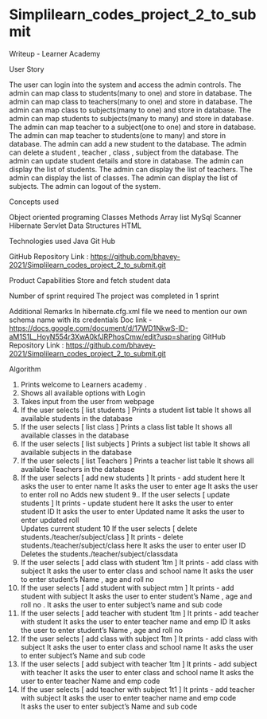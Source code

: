 # Simplilearn_codes_project_2_to_submit
Writeup - Learner Academy

User Story 

The user can login into the system and access the admin controls.
The admin can map class to students(many to one) and store in database.
The admin can map class to teachers(many to one) and store in database.
The admin can map class to subjects(many to one) and store in database.
The admin can map students to subjects(many to many) and store in database.
The admin can map teacher to a subject(one to one) and store in database.
The admin can map teacher to students(one to many) and store in database.
The admin can add a new student to the database.
The admin can delete a student , teacher , class , subject  from the database.
The admin can update student details and store in database.
The admin can display the list of students.
The admin can display the list of teachers.
The admin can display the list of classes.
The admin can display the list of subjects.
The admin can logout of the system.


Concepts used 

Object oriented programing 
Classes 
Methods 
Array list 
MySql
Scanner
Hibernate 
Servlet
Data Structures
HTML

Technologies used
Java 
Git Hub 

GitHub Repository  Link : https://github.com/bhavey-2021/Simplilearn_codes_project_2_to_submit.git 



Product Capabilities 
Store and fetch student data 

Number of sprint required 
The project was completed in 1 sprint 

Additional Remarks 
In hibernate.cfg.xml file we need to mention our own schema name with its credentials 
Doc link - https://docs.google.com/document/d/17WD1NkwS-lD-aM1S1L_HoyN554r3XwA0kfJRPhosCmw/edit?usp=sharing
GitHub Repository  Link : https://github.com/bhavey-2021/Simplilearn_codes_project_2_to_submit.git 






Algorithm 
1.  Prints welcome to Learners academy . 
2.  Shows all available options with Login 
3.  Takes input from the user from webpage 
4.  If the user selects [    list students   ]
Prints a student list table 
It shows all available students in the database 
5.  If the user selects [    list class  ]
Prints a class list table 
It shows all available classes in the database 
6.  If the user selects [    list subjects  ]
Prints a subject list table 
It shows all available subjects in the database 
7.  If the user selects [    list Teachers  ]
Prints a teacher list table 
It shows all available Teachers in the database 
8.  If the user selects [    add new students  ]
It prints - add student here
It asks the user to enter name 
It asks the user to enter age 
It asks the user to enter roll no 
Adds new student 
9..  If the user selects [    update students  ]
It prints - update student here
It asks the user to enter student ID 
It asks the user to enter Updated name 
It asks the user to enter updated roll  
Updates current student
10  If the user selects [    delete students./teacher/subject/class  ]
It prints - delete students./teacher/subject/class here
It asks the user to enter user ID 
Deletes the students./teacher/subject/classdata 
11.  If the user selects [    add class with student 1tm  ]
It prints - add class with subject 
It asks the user to enter class and school name 
It asks the user to enter student’s Name , age and roll no  
12.  If the user selects [    add student with subject mtm  ]
It prints - add student with subject
It asks the user to enter student’s Name , age and roll no  .
It asks the user to enter subject’s name and sub code 
13.  If the user selects [    add teacher with student 1tm  ]
It prints - add teacher with student
It asks the user to enter teacher name and emp ID
It asks the user to enter student’s Name , age and roll no  
14.  If the user selects [    add class with subject 1tm  ]
It prints -  add class with subject
It asks the user to enter class and school name 
It asks the user to enter subject’s Name and sub code 
15.  If the user selects [    add subject with teacher 1tm  ]
It prints -  add subject with teacher
It asks the user to enter class and school name 
It asks the user to enter teacher Name and emp code   
16.  If the user selects [    add teacher with subject 1t1  ]
It prints - add teacher with subject
It asks the user to enter teacher name and emp code  
It asks the user to enter subject’s Name and sub code 












































































